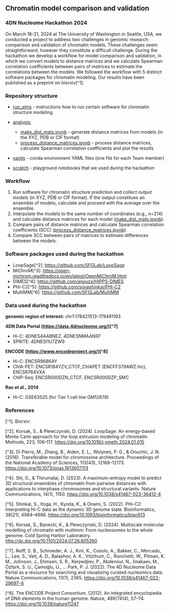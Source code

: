 ## Chromatin model comparison and validation

### 4DN Nucleome Hackathon 2024

On March 18-21, 2024 at The University of Washington in Seattle, USA, we conducted a project to address two challenges in genomic research: comparison and validation of chromatin models. These challenges seem straightforward, however they constitute a difficult challenge. During the hackathon we develop a workflow for model comparison and validation, in which we convert models to distance matrices and we calculate Spearman correlation coefficients between pairs of matrices to estimate the correlations between the models. We followed the workflow with 5 distinct software packages for chromatin modeling. Our results have been published as a preprint on biorxiv[^1].


### Repository structure

- [run_sims](https://github.com/SFGLab/Polymer_model_benchmark/tree/main/run_sims) - instructions how to run certain software for chromatin structure modeling
- [analysis:](https://github.com/SFGLab/Polymer_model_benchmark/tree/main/analysis)

    - [make_dist_mats.ipynb](https://github.com/SFGLab/Polymer_model_benchmark/blob/main/analysis/make_dist_mats.ipynb) - generate distance matrices from models (in the XYZ, PDB or CIF format)
    - [process_distance_matrices.ipynb](https://github.com/SFGLab/Polymer_model_benchmark/blob/main/analysis/process_distance_matrices.ipynb) - process distance matrices, calculate Spearman correlation coefficients and plot the results

- [yamls](https://github.com/SFGLab/Polymer_model_benchmark/tree/main/yamls) - conda environment YAML files (one file for each Team member)

- [scratch](https://github.com/SFGLab/Polymer_model_benchmark/tree/main/scratch) - playground notebooks that we used during the hackathon


### Workflow

1. Run software for chromatin structure prediction and collect output models (in XYZ, PDB or CIF format). If the output constitues an ensemble of models, calculate and proceed with the average over the ensemble.
2. Interpolate the models to the same number of coordinates (e.g., n=214) and calculate distance matrices for each model ([make_dist_mats.ipynb](https://github.com/SFGLab/Polymer_model_benchmark/blob/main/analysis/make_dist_mats.ipynb)).
3. Compare pairs of distance matrices and calculate Spearman correlation coefficients (SCC) ([process_distance_matrices.ipynb](https://github.com/SFGLab/Polymer_model_benchmark/blob/main/analysis/process_distance_matrices.ipynb)).
4. Compare SCC between pairs of matrices to estimate differences between the models.


### Software packages used during the hackathon
- LoopSage[^2]: https://github.com/SFGLab/LoopSage
- MiChroM[^3]: https://open-michrom.readthedocs.io/en/latest/OpenMiChroM.html
- DIMES[^4]: https://github.com/anyuzx/HIPPS-DIMES
- PHi-C2[^5]: https://github.com/soyashinkai/PHi-C2
- MultiMM[^6]: https://github.com/SFGLab/MultiMM


### Data used during the hackathon

**genomic region of interest:** chr1:178421513-179491193

**4DN Data Portal (https://data.4dnucleome.org/)[^7]**
- Hi-C: 4DNES4AABNEZ, 4DNESNMAAN97
- SPRITE: 4DNESI1U7ZW9

**ENCODE (https://www.encodeproject.org/)[^8]**
- Hi-C: ENCSR968KAY
- ChIA-PET: ENCSR184YZV_CTCF_ChIAPET (ENCFF379AWZ.hic), ENCSR764VXA
- ChIP-Seq: ENCSR000DZN_CTCF, ENCSR000DZP_SMC

**Rao et al., 2014**
- Hi-C: GSE63525 (for Tier 1 cell line GM12878)


### References

[^1]. Biorxiv:

[^2]. Korsak, S., & Plewczynski, D. (2024). LoopSage: An energy-based Monte Carlo approach for the loop extrusion modeling of chromatin. Methods, 223, 106–117. https://doi.org/10.1016/j.ymeth.2024.01.015

[^3]. Di Pierro, M., Zhang, B., Aiden, E. L., Wolynes, P. G., & Onuchic, J. N. (2016). Transferable model for chromosome architecture. Proceedings of the National Academy of Sciences, 113(43), 12168–12173. https://doi.org/10.1073/pnas.1613607113

[^4]. Shi, G., & Thirumalai, D. (2023). A maximum-entropy model to predict 3D structural ensembles of chromatin from pairwise distances with applications to interphase chromosomes and structural variants. Nature Communications, 14(1), 1150. https://doi.org/10.1038/s41467-023-36412-4

[^5]. Shinkai, S., Itoga, H., Kyoda, K., & Onami, S. (2022). PHi-C2: Interpreting Hi-C data as the dynamic 3D genome state. Bioinformatics, 38(21), 4984–4986. https://doi.org/10.1093/bioinformatics/btac613

[^6]. Korsak, S., Banecki, K., & Plewczynski, D. (2024). Multiscale molecular modelling of chromatin with multimm: From nucleosomes to the whole genome. Cold Spring Harbor Laboratory. http://dx.doi.org/10.1101/2024.07.26.605260

[^7]. Reiff, S. B., Schroeder, A. J., Kırlı, K., Cosolo, A., Bakker, C., Mercado, L., Lee, S., Veit, A. D., Balashov, A. K., Vitzthum, C., Ronchetti, W., Pitman, K. M., Johnson, J., Ehmsen, S. R., Kerpedjiev, P., Abdennur, N., Imakaev, M., Öztürk, S. U., Çamoğlu, U., … Park, P. J. (2022). The 4D Nucleome Data Portal as a resource for searching and visualizing curated nucleomics data. Nature Communications, 13(1), 2365. https://doi.org/10.1038/s41467-022-29697-4

[^8]. The ENCODE Project Consortium. (2012). An integrated encyclopedia of DNA elements in the human genome. Nature, 489(7414), 57–74. https://doi.org/10.1038/nature11247